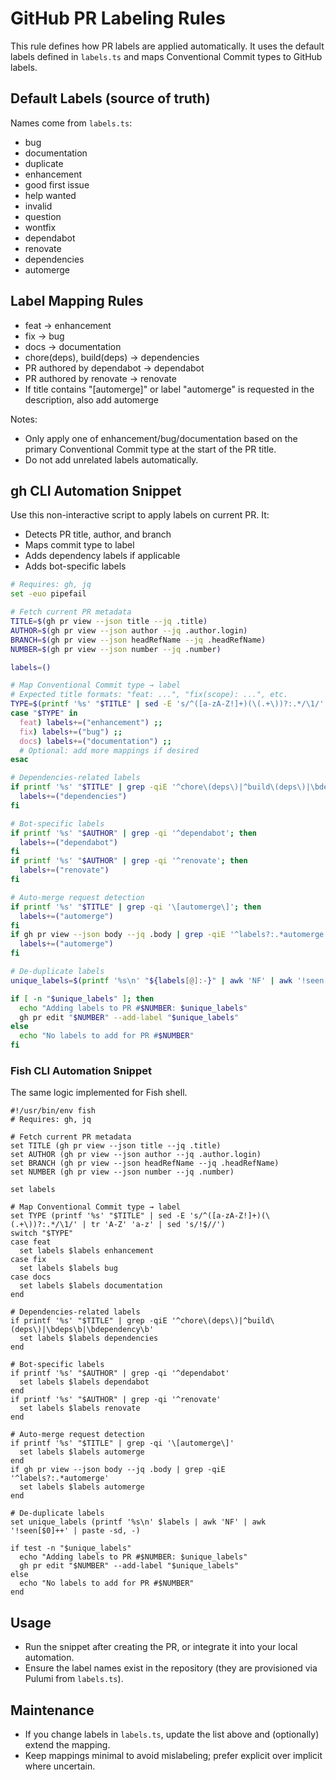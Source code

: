 # GitHub PR Labeling Rules

This rule defines how PR labels are applied automatically. It uses the default labels defined in `labels.ts` and maps Conventional Commit types to GitHub labels.

## Default Labels (source of truth)

Names come from `labels.ts`:

- bug
- documentation
- duplicate
- enhancement
- good first issue
- help wanted
- invalid
- question
- wontfix
- dependabot
- renovate
- dependencies
- automerge

## Label Mapping Rules

- feat → enhancement
- fix → bug
- docs → documentation
- chore(deps), build(deps) → dependencies
- PR authored by dependabot → dependabot
- PR authored by renovate → renovate
- If title contains "[automerge]" or label "automerge" is requested in the description, also add automerge

Notes:
- Only apply one of enhancement/bug/documentation based on the primary Conventional Commit type at the start of the PR title.
- Do not add unrelated labels automatically.

## gh CLI Automation Snippet

Use this non-interactive script to apply labels on current PR. It:
- Detects PR title, author, and branch
- Maps commit type to label
- Adds dependency labels if applicable
- Adds bot-specific labels

```bash
# Requires: gh, jq
set -euo pipefail

# Fetch current PR metadata
TITLE=$(gh pr view --json title --jq .title)
AUTHOR=$(gh pr view --json author --jq .author.login)
BRANCH=$(gh pr view --json headRefName --jq .headRefName)
NUMBER=$(gh pr view --json number --jq .number)

labels=()

# Map Conventional Commit type → label
# Expected title formats: "feat: ...", "fix(scope): ...", etc.
TYPE=$(printf '%s' "$TITLE" | sed -E 's/^([a-zA-Z!]+)(\(.+\))?:.*/\1/' | tr 'A-Z' 'a-z' | sed 's/!$//')
case "$TYPE" in
  feat) labels+=("enhancement") ;;
  fix) labels+=("bug") ;;
  docs) labels+=("documentation") ;;
  # Optional: add more mappings if desired
esac

# Dependencies-related labels
if printf '%s' "$TITLE" | grep -qiE '^chore\(deps\)|^build\(deps\)|\bdeps\b|\bdependency\b'; then
  labels+=("dependencies")
fi

# Bot-specific labels
if printf '%s' "$AUTHOR" | grep -qi '^dependabot'; then
  labels+=("dependabot")
fi
if printf '%s' "$AUTHOR" | grep -qi '^renovate'; then
  labels+=("renovate")
fi

# Auto-merge request detection
if printf '%s' "$TITLE" | grep -qi '\[automerge\]'; then
  labels+=("automerge")
fi
if gh pr view --json body --jq .body | grep -qiE '^labels?:.*automerge' ; then
  labels+=("automerge")
fi

# De-duplicate labels
unique_labels=$(printf '%s\n' "${labels[@]:-}" | awk 'NF' | awk '!seen[$0]++' | paste -sd, -)

if [ -n "$unique_labels" ]; then
  echo "Adding labels to PR #$NUMBER: $unique_labels"
  gh pr edit "$NUMBER" --add-label "$unique_labels"
else
  echo "No labels to add for PR #$NUMBER"
fi
```

### Fish CLI Automation Snippet

The same logic implemented for Fish shell.

```fish
#!/usr/bin/env fish
# Requires: gh, jq

# Fetch current PR metadata
set TITLE (gh pr view --json title --jq .title)
set AUTHOR (gh pr view --json author --jq .author.login)
set BRANCH (gh pr view --json headRefName --jq .headRefName)
set NUMBER (gh pr view --json number --jq .number)

set labels

# Map Conventional Commit type → label
set TYPE (printf '%s' "$TITLE" | sed -E 's/^([a-zA-Z!]+)(\(.+\))?:.*/\1/' | tr 'A-Z' 'a-z' | sed 's/!$//')
switch "$TYPE"
case feat
  set labels $labels enhancement
case fix
  set labels $labels bug
case docs
  set labels $labels documentation
end

# Dependencies-related labels
if printf '%s' "$TITLE" | grep -qiE '^chore\(deps\)|^build\(deps\)|\bdeps\b|\bdependency\b'
  set labels $labels dependencies
end

# Bot-specific labels
if printf '%s' "$AUTHOR" | grep -qi '^dependabot'
  set labels $labels dependabot
end
if printf '%s' "$AUTHOR" | grep -qi '^renovate'
  set labels $labels renovate
end

# Auto-merge request detection
if printf '%s' "$TITLE" | grep -qi '\[automerge\]'
  set labels $labels automerge
end
if gh pr view --json body --jq .body | grep -qiE '^labels?:.*automerge'
  set labels $labels automerge
end

# De-duplicate labels
set unique_labels (printf '%s\n' $labels | awk 'NF' | awk '!seen[$0]++' | paste -sd, -)

if test -n "$unique_labels"
  echo "Adding labels to PR #$NUMBER: $unique_labels"
  gh pr edit "$NUMBER" --add-label "$unique_labels"
else
  echo "No labels to add for PR #$NUMBER"
end
```

## Usage

- Run the snippet after creating the PR, or integrate it into your local automation.
- Ensure the label names exist in the repository (they are provisioned via Pulumi from `labels.ts`).

## Maintenance

- If you change labels in `labels.ts`, update the list above and (optionally) extend the mapping.
- Keep mappings minimal to avoid mislabeling; prefer explicit over implicit where uncertain.
